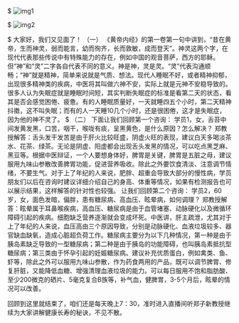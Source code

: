 $
![img1](https://aki-1258833316.cos.ap-shanghai.myqcloud.com/img/20093d4b0f114d116218f423c19f697.jpg)

$
![img2](https://aki-1258833316.cos.ap-shanghai.myqcloud.com/img/8e0b2f4f6c87825e535b7b6d18d8787.jpg)

$
大家好，我们又见面了！
（一）
《黄帝内经》的第一卷第一句中讲到，“昔在黄帝，生而神灵，弱而能言，幼而徇齐，长而敦敏，成而登天”。神灵这两个字，在现代代表那些传说中有特殊能力的存在，例如中国的观音菩萨，西方的耶稣。但“神”和“灵”二字各自代表不同的意义。神是神，灵是灵。“灵”代表沟通顺畅；“神”就是精神，简单来说就是气质、想法。现代人睡眠不好，或者精神抑郁，出现很多精神类的疾病，中医将其叫做六神不安，实际上就是元神不安稳导致的。很多人认为失眠症就是睡眠时间短，其实判断失眠症的标准是看第二天的状态，看其是否会感觉困倦、疲惫。有的人睡眠质量好，一天就睡四五个小时，第二天精神抖擞，这不叫失眠；而有的人一天睡10几个小时，还是很困倦，这才是失眠症，因为他的神不灵了。
$
（二）
下面让我们回顾第一个咨询：
学员1，女，舌苔中间发黄发黑，口苦，咽干，喉咙有痰，呈黑黄色，是什么原因？怎么解决？
郑教授解答：舌头发干发苦是由于肝火比较旺盛，阴虚火旺的表现，建议白天多喝淡茶水、花茶、绿茶。无论是阴虚、阳虚都会出现舌头发黑的情况，可以吃点黑芝麻、黑豆等。根据中医辩证，一个人要想身体好，脾胃是关键，脾胃是五脏之母，建议服用九味山参散改善脾胃功能，促进营养吸收。除此之外要饮食清淡、注意调节情绪，不要生气。对于上了年纪的人来说，肥胖、超重会导致大部分的慢性病，学员朋友们以后在咨询时建议详细介绍自己的身高、体重等情况，如果有检测报告也可以展示结果，这样解答的针对性也较强。 
让我们回顾第二个咨询：
学员2，60岁，女，面色发暗，偏胖，患有糖尿病、高血压、眩晕病，如何调理？
郑教授解答：眩晕属于耳鼻喉疾病，高血压、糖尿病是由于血管堵塞、动脉硬化以及微循环障碍引起的疾病。细胞缺乏营养逐渐就会变成坏死。中医讲，肝主疏泄，尤其对于上了年纪的人来说，血压高由三个原因导致，分别是动脉硬化、血液垃圾较多、器官缺血缺氧，造成心脏超负荷工作。糖尿病主要分为以下几种情况，第一种是由于胰岛素缺乏导致的一型糖尿病；第二种是由于胰岛的功能障碍，也叫胰岛素抵抗型糖尿病；第三类由于怀孕引起的妊娠糖尿病。建议补充优质蛋白，例如禽类、鱼、虾等，除此之外可以服用九味山参散，作为药食两用的产品，既可以调节脾胃、修复肝脏，又能降低血糖、增强清理血液垃圾的能力。可以每日服用不饱和脂肪酸、至少200微克的硒片、5毫克复合B族等，补气血，健脾胃，3-5个月后，眩晕的情况可以改善。

回顾到这里就结束了，咱们还是每天晚上7：30，准时进入直播间听郑子新教授继续为大家讲解健康长寿的秘诀，不见不散。
